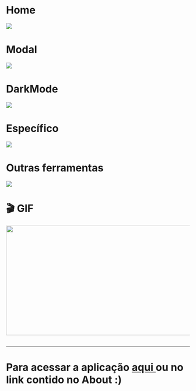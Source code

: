 
<h1>Home</h1>
<img src="https://user-images.githubusercontent.com/74941958/201502297-9f7cc1b5-cf65-4f0f-a1b1-cac60dd40b1a.png">
<br>

<h1>Modal</h1>
<img src="https://user-images.githubusercontent.com/74941958/201502307-1244ac72-36de-4939-9a41-a0addaeda9da.png">
<br>

<h1>DarkMode</h1>
<img src="https://user-images.githubusercontent.com/74941958/201502308-98fdde71-cb5a-4170-a642-d3eee7098353.png">
<br>

<h1>Específico</h1>
<img src="https://user-images.githubusercontent.com/74941958/201502309-068f1873-1f79-468f-bb5d-6316fbe4504c.png">
<br>

<h1>Outras ferramentas </h1>
<img src="https://user-images.githubusercontent.com/74941958/201502313-0bfeb3d5-da36-4b01-bda6-103ae1b62901.png">
<br>

<h1>🎬 GIF</h1>
<img src="https://user-images.githubusercontent.com/74941958/201502091-65acf385-7e60-4e88-84ea-8e8de15af1c4.gif" height="300px" width="800px">
<br>
<br>
<hr>
<h1>Para acessar a aplicação <a href="https://pauloesmelos.github.io/timer-temporizador-stopwatch-javascript/">aqui </a>ou no link contido no About :) </h1>
